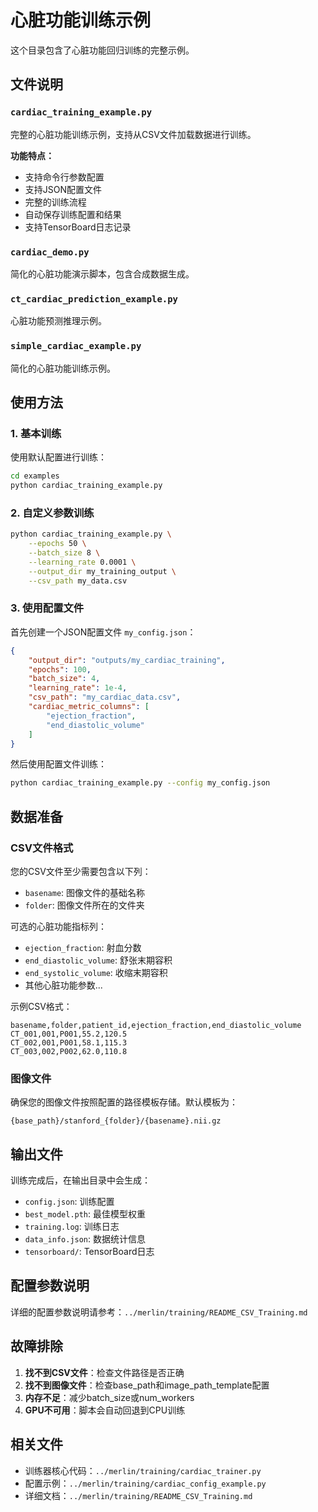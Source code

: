 # 心脏功能训练示例

这个目录包含了心脏功能回归训练的完整示例。

## 文件说明

### `cardiac_training_example.py`
完整的心脏功能训练示例，支持从CSV文件加载数据进行训练。

**功能特点：**
- 支持命令行参数配置
- 支持JSON配置文件
- 完整的训练流程
- 自动保存训练配置和结果
- 支持TensorBoard日志记录

### `cardiac_demo.py`
简化的心脏功能演示脚本，包含合成数据生成。

### `ct_cardiac_prediction_example.py`
心脏功能预测推理示例。

### `simple_cardiac_example.py`
简化的心脏功能训练示例。

## 使用方法

### 1. 基本训练

使用默认配置进行训练：

```bash
cd examples
python cardiac_training_example.py
```

### 2. 自定义参数训练

```bash
python cardiac_training_example.py \
    --epochs 50 \
    --batch_size 8 \
    --learning_rate 0.0001 \
    --output_dir my_training_output \
    --csv_path my_data.csv
```

### 3. 使用配置文件

首先创建一个JSON配置文件 `my_config.json`：

```json
{
    "output_dir": "outputs/my_cardiac_training",
    "epochs": 100,
    "batch_size": 4,
    "learning_rate": 1e-4,
    "csv_path": "my_cardiac_data.csv",
    "cardiac_metric_columns": [
        "ejection_fraction",
        "end_diastolic_volume"
    ]
}
```

然后使用配置文件训练：

```bash
python cardiac_training_example.py --config my_config.json
```

## 数据准备

### CSV文件格式

您的CSV文件至少需要包含以下列：
- `basename`: 图像文件的基础名称
- `folder`: 图像文件所在的文件夹

可选的心脏功能指标列：
- `ejection_fraction`: 射血分数
- `end_diastolic_volume`: 舒张末期容积
- `end_systolic_volume`: 收缩末期容积
- 其他心脏功能参数...

示例CSV格式：
```csv
basename,folder,patient_id,ejection_fraction,end_diastolic_volume
CT_001,001,P001,55.2,120.5
CT_002,001,P001,58.1,115.3
CT_003,002,P002,62.0,110.8
```

### 图像文件

确保您的图像文件按照配置的路径模板存储。默认模板为：
```
{base_path}/stanford_{folder}/{basename}.nii.gz
```

## 输出文件

训练完成后，在输出目录中会生成：
- `config.json`: 训练配置
- `best_model.pth`: 最佳模型权重
- `training.log`: 训练日志
- `data_info.json`: 数据统计信息
- `tensorboard/`: TensorBoard日志

## 配置参数说明

详细的配置参数说明请参考：`../merlin/training/README_CSV_Training.md`

## 故障排除

1. **找不到CSV文件**：检查文件路径是否正确
2. **找不到图像文件**：检查base_path和image_path_template配置
3. **内存不足**：减少batch_size或num_workers
4. **GPU不可用**：脚本会自动回退到CPU训练

## 相关文件

- 训练器核心代码：`../merlin/training/cardiac_trainer.py`
- 配置示例：`../merlin/training/cardiac_config_example.py`
- 详细文档：`../merlin/training/README_CSV_Training.md` 